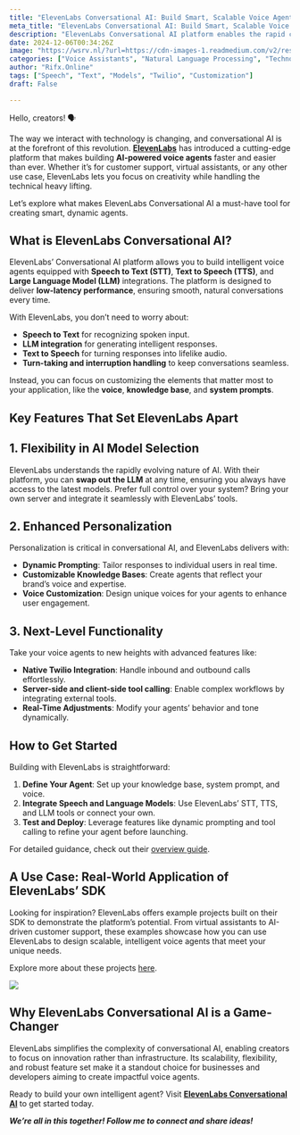 ```yaml
---
title: "ElevenLabs Conversational AI: Build Smart, Scalable Voice Agents in Minutes"
meta_title: "ElevenLabs Conversational AI: Build Smart, Scalable Voice Agents in Minutes"
description: "ElevenLabs Conversational AI platform enables the rapid creation of intelligent voice agents by integrating Speech to Text, Text to Speech, and Large Language Model technologies. It offers flexibility in AI model selection, enhanced personalization features, and advanced functionalities such as Twilio integration and real-time adjustments. The platform streamlines the development process, allowing users to focus on customization and innovation while handling technical complexities, making it suitable for diverse applications like customer support and virtual assistants."
date: 2024-12-06T00:34:26Z
image: "https://wsrv.nl/?url=https://cdn-images-1.readmedium.com/v2/resize:fit:800/1*AY_rgmeIAqJsyheyhYqPBA.png"
categories: ["Voice Assistants", "Natural Language Processing", "Technology/Web"]
author: "Rifx.Online"
tags: ["Speech", "Text", "Models", "Twilio", "Customization"]
draft: False

---
```







Hello, creators! 🗣️

The way we interact with technology is changing, and conversational AI is at the forefront of this revolution. [**ElevenLabs**](https://elevenlabs.io/) has introduced a cutting\-edge platform that makes building **AI\-powered voice agents** faster and easier than ever. Whether it’s for customer support, virtual assistants, or any other use case, ElevenLabs lets you focus on creativity while handling the technical heavy lifting.

Let’s explore what makes ElevenLabs Conversational AI a must\-have tool for creating smart, dynamic agents.


## What is ElevenLabs Conversational AI?

ElevenLabs’ Conversational AI platform allows you to build intelligent voice agents equipped with **Speech to Text (STT)**, **Text to Speech (TTS)**, and **Large Language Model (LLM)** integrations. The platform is designed to deliver **low\-latency performance**, ensuring smooth, natural conversations every time.

With ElevenLabs, you don’t need to worry about:

* **Speech to Text** for recognizing spoken input.
* **LLM integration** for generating intelligent responses.
* **Text to Speech** for turning responses into lifelike audio.
* **Turn\-taking and interruption handling** to keep conversations seamless.

Instead, you can focus on customizing the elements that matter most to your application, like the **voice**, **knowledge base**, and **system prompts**.








## Key Features That Set ElevenLabs Apart


## 1\. Flexibility in AI Model Selection

ElevenLabs understands the rapidly evolving nature of AI. With their platform, you can **swap out the LLM** at any time, ensuring you always have access to the latest models. Prefer full control over your system? Bring your own server and integrate it seamlessly with ElevenLabs’ tools.


## 2\. Enhanced Personalization

Personalization is critical in conversational AI, and ElevenLabs delivers with:

* **Dynamic Prompting**: Tailor responses to individual users in real time.
* **Customizable Knowledge Bases**: Create agents that reflect your brand’s voice and expertise.
* **Voice Customization**: Design unique voices for your agents to enhance user engagement.


## 3\. Next\-Level Functionality

Take your voice agents to new heights with advanced features like:

* **Native Twilio Integration**: Handle inbound and outbound calls effortlessly.
* **Server\-side and client\-side tool calling**: Enable complex workflows by integrating external tools.
* **Real\-Time Adjustments**: Modify your agents’ behavior and tone dynamically.








## How to Get Started

Building with ElevenLabs is straightforward:

1. **Define Your Agent**: Set up your knowledge base, system prompt, and voice.
2. **Integrate Speech and Language Models**: Use ElevenLabs’ STT, TTS, and LLM tools or connect your own.
3. **Test and Deploy**: Leverage features like dynamic prompting and tool calling to refine your agent before launching.

For detailed guidance, check out their [overview guide](https://elevenlabs.io/blog/conversational-ai).


## A Use Case: Real\-World Application of ElevenLabs’ SDK

Looking for inspiration? ElevenLabs offers example projects built on their SDK to demonstrate the platform’s potential. From virtual assistants to AI\-driven customer support, these examples showcase how you can use ElevenLabs to design scalable, intelligent voice agents that meet your unique needs.

Explore more about these projects [here](https://elevenlabs.io/docs/product/introduction).

![](https://wsrv.nl/?url=https://cdn-images-1.readmedium.com/v2/resize:fit:800/1*mIP0bPyLsrKi-M8bgMB0Mg.png)


## Why ElevenLabs Conversational AI is a Game\-Changer

ElevenLabs simplifies the complexity of conversational AI, enabling creators to focus on innovation rather than infrastructure. Its scalability, flexibility, and robust feature set make it a standout choice for businesses and developers aiming to create impactful voice agents.

Ready to build your own intelligent agent? Visit [**ElevenLabs Conversational AI**](https://elevenlabs.io/conversational) to get started today.

***We’re all in this together! Follow me to connect and share ideas!***


